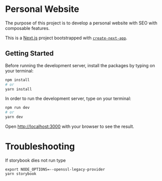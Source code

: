 # Personal Website

The purpose of this project is to develop a personal website with SEO with composable features.

This is a [Next.js](https://nextjs.org/) project bootstrapped with [`create-next-app`](https://github.com/vercel/next.js/tree/canary/packages/create-next-app).

## Getting Started

Before running the development server, install the packages by typing on your terminal:

```bash
npm install
# or
yarn install
```

In order to run the development server, type on your terminal:

```bash
npm run dev
# or
yarn dev
```

Open [http://localhost:3000](http://localhost:3000) with your browser to see the result.

# Troubleshooting
If storybook dies not run type
```
export NODE_OPTIONS=--openssl-legacy-provider
yarn storybook
```